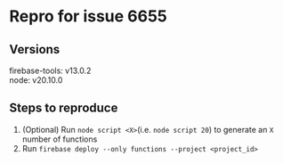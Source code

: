 # Repro for issue 6655

## Versions

firebase-tools: v13.0.2<br>
node: v20.10.0

## Steps to reproduce

1. (Optional) Run `node script <X>`(i.e. `node script 20`) to
   generate an `X` number of functions
1. Run `firebase deploy --only functions --project <project_id>`
